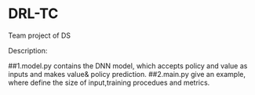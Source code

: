 # DRL-TC
Team project of DS



Description:

##1.model.py contains the DNN model, which accepts policy and value as inputs and makes value& policy prediction.
##2.main.py give an example, where define the size of input,training procedues and metrics.
